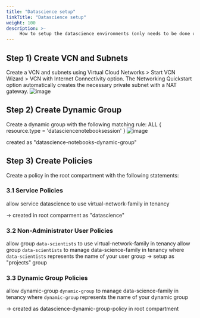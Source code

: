 ```yaml
---
title: "Datascience setup"
linkTitle: "Datascience setup"
weight: 100
description: >-
     How to setup the datascience environments (only needs to be done once).
---
```


## Step 1) Create VCN and Subnets
Create a VCN and subnets using Virtual Cloud Networks > Start VCN Wizard > VCN with Internet Connectivity option.
The Networking Quickstart option automatically creates the necessary private subnet with a NAT gateway.
![image](https://user-images.githubusercontent.com/4021595/159605361-d8f4bf9b-e7c7-445d-89ce-8daee43801f1.png)

## Step 2) Create Dynamic Group
Create a dynamic group with the following matching rule:
ALL { resource.type = 'datasciencenotebooksession' }
![image](https://user-images.githubusercontent.com/4021595/159605506-d0579916-2cce-461b-9d54-f703a53b7ad1.png)

created as "datascience-notebooks-dynamic-group"

## Step 3) Create Policies
Create a policy in the root compartment with the following statements:

### 3.1 Service Policies
allow service datascience to use virtual-network-family in tenancy

-> created in root comparment as "datascience"

### 3.2 Non-Administrator User Policies
allow group `data-scientists` to use virtual-network-family in tenancy
allow group `data-scientists` to manage data-science-family in tenancy
where `data-scientists` represents the name of your user group -> setup as "projects" group

  
### 3.3 Dynamic Group Policies
allow dynamic-group `dynamic-group` to manage data-science-family in tenancy
where `dynamic-group` represents the name of your dynamic group

-> created as 	datascience-dynamic-group-policy in root compartment
